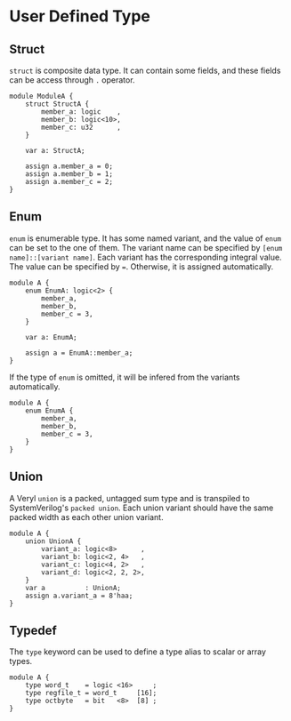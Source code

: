 # User Defined Type

## Struct

`struct` is composite data type.
It can contain some fields, and these fields can be access through `.` operator.

```veryl,playground
module ModuleA {
    struct StructA {
        member_a: logic    ,
        member_b: logic<10>,
        member_c: u32      ,
    }

    var a: StructA;

    assign a.member_a = 0;
    assign a.member_b = 1;
    assign a.member_c = 2;
}
```

## Enum

`enum` is enumerable type.
It has some named variant, and the value of `enum` can be set to the one of them.
The variant name can be specified by `[enum name]::[variant name]`.
Each variant has the corresponding integral value.
The value can be specified by `=`.
Otherwise, it is assigned automatically.

```veryl,playground
module A {
    enum EnumA: logic<2> {
        member_a,
        member_b,
        member_c = 3,
    }

    var a: EnumA;

    assign a = EnumA::member_a;
}
```

If the type of `enum` is omitted, it will be infered from the variants automatically.

```veryl,playground
module A {
    enum EnumA {
        member_a,
        member_b,
        member_c = 3,
    }
}
```


## Union

A Veryl `union` is a packed, untagged sum type and is transpiled to SystemVerilog's `packed union`.
Each  union variant should have the same packed width as each other union variant.

```veryl,playground
module A {
    union UnionA {
        variant_a: logic<8>      ,
        variant_b: logic<2, 4>   ,
        variant_c: logic<4, 2>   ,
        variant_d: logic<2, 2, 2>,
    }
    var a          : UnionA;
    assign a.variant_a = 8'haa;
}
```

## Typedef

The `type` keyword can be used to define a type alias to scalar or array types.

```veryl,playground
module A {
    type word_t    = logic <16>     ;
    type regfile_t = word_t     [16];
    type octbyte   = bit   <8>  [8] ;
}
```
